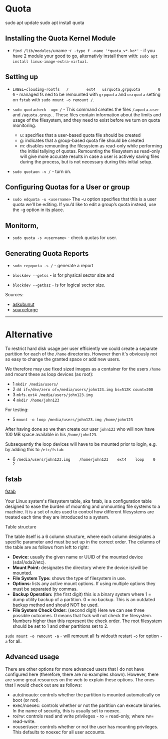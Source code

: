 # Quota

sudo apt update
sudo apt install quota

## Installing the Quota Kernel Module

* `find /lib/modules/`uname -r` -type f -name '*quota_v*.ko*'` - if you have 2 module your good to go, alternativly install them with:  `sudo apt install linux-image-extra-virtual`.

## Setting up
* `LABEL=cloudimg-rootfs   /        ext4   usrquota,grpquota        0 0` - managed fs ned to be remounted with `grpquota` and `usrquota` setting on `fstab` with `sudo mount -o remount /`.


*  `sudo quotacheck -ugm /` -  This command creates the files `/aquota.user` and `/aquota.group.`. These files contain information about the limits and usage of the filesystem, and they need to exist before we turn on quota monitoring. 
    * u: specifies that a user-based quota file should be created
    * g: indicates that a group-based quota file should be created
    * m: disables remounting the filesystem as read-only while performing the initial tallying of quotas. Remounting the filesystem as read-only will give more accurate        results in case a user is actively saving files during the process, but is not necessary during this initial setup.
* `sudo quotaon -v /` - turn on.

## Configuring Quotas for a User or group
* `sudo edquota -u <username>` The -u option specifies that this is a user quota we’ll be editing. If you’d like to edit a group’s quota instead, use the -g option in its place.

## Monitorm, 

* `sudo quota -s <username>` - check quotas for user.

## Generating Quota Reports
* `sudo repquota -s /` - generate a report



* `blockdev --getss` - is for physical sector size and
* `blockdev --getbsz` - is for logical sector size.




Sources:
* [askubunut](https://askubuntu.com/questions/33328/how-can-i-limit-disk-space-usage-for-one-user)
* [sourceforge](http://souptonuts.sourceforge.net/quota_tutorial.html)

---





# Alternative

To restrict hard disk usage per user efficiently we could create a separate partition for each of the `/home` directories. However then it's obviously not so easy to change the granted space or add new users.

We therefore may use fixed sized images as a container for the users `/home` and mount these as loop devices (as root):

* 1 `mkdir /media/users/`
* 2 `dd if=/dev/zero of=/media/users/john123.img bs=512K count=200`
* 3 `mkfs.ext4 /media/users/john123.img`
* 4 `mkdir /home/john123`

For testing:

* 5 `mount -o loop /media/users/john123.img /home/john123`

After having done so we then create our user `john123` who will now have 100 MB space available in his `/home/john123`.

Subsequently the loop devices will have to be mounted prior to login, e.g. by adding this to `/etc/fstab`:

* 6 `/media/users/john123.img    /home/john123    ext4    loop    0    2`


## fstab

[fstab](/topics1/fstab.md)

Your Linux system's filesystem table, aka fstab, is a configuration table designed to ease the burden of mounting and unmounting file systems to a machine. It is a set of rules used to control how different filesystems are treated each time they are introduced to a system.

Table structure

The table itself is a 6 column structure, where each column designates a specific parameter and must be set up in the correct order. The columns of the table are as follows from left to right: 

* **Device:** usually the given name or UUID of the mounted device (sda1/sda2/etc).
* **Mount Point:** designates the directory where the device is/will be mounted. 
* **File System Type:** shows the type of filesystem in use. 
* **Options:** lists any active mount options. If using multiple options they must be separated by commas. 
* **Backup Operation:** (the first digit) this is a binary system where 1 = dump utility backup of a partition. 0 = no backup. This is an outdated backup method and should NOT be used. 
* **File System Check Order:** (second digit) Here we can see three possible outcomes.  0 means that fsck will not check the filesystem. Numbers higher than this represent the check order. The root filesystem should be set to 1 and other partitions set to 2. 

`sudo mount -o remount -a` - will remount all fs widouth restart `-o` for option `-a` for all.



## Advanced usage

There are other options for more advanced users that I do not have configured here (therefore, there are no examples shown). However, there are some great resources on the web to explain these options. The ones that I would check out are as follows:

* auto/noauto: controls whether the partition is mounted automatically on boot (or not).
* exec/noexec: controls whether or not the partition can execute binaries. In the name of security, this is usually set to noexec.
* ro/rw: controls read and write privileges - ro = read-only, where rw= read-write.
* nouser/user: controls whether or not the user has mounting privileges. This defaults to noexec for all user accounts.
